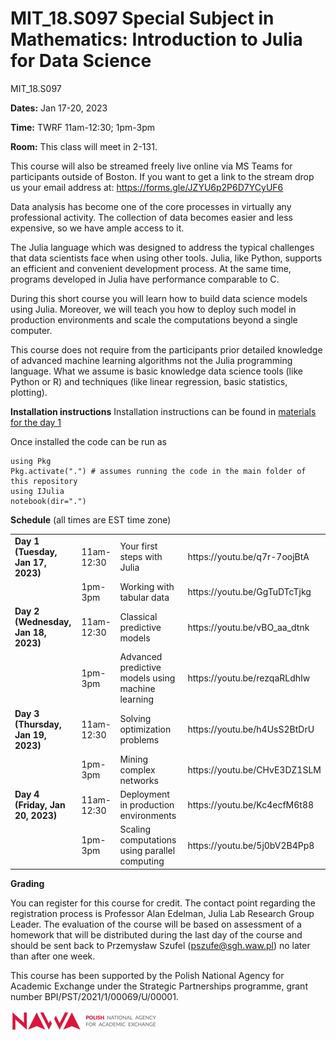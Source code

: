 # MIT_18.S097 Special Subject in Mathematics: Introduction to Julia for Data Science
MIT_18.S097

**Dates:** Jan 17-20, 2023

**Time:** TWRF 11am-12:30; 1pm-3pm

**Room:** This class will meet in 2-131.


This course will also be streamed freely live online via MS Teams for participants outside of Boston. If you want to get a link to the stream drop us your email address at: https://forms.gle/JZYU6p2P6D7YCyUF6


Data analysis has become one of the core processes in virtually any professional activity. The collection of data becomes easier and less expensive, so we have ample access to it.

The Julia language which was designed to address the typical challenges that data scientists face when using other tools. Julia, like Python, supports an efficient and convenient development process. At the same time, programs developed in Julia have performance comparable to C.

During this short course you will learn how to build data science models using Julia. Moreover, we will teach you how to deploy such model in production environments and scale the computations beyond a single computer.

This course does not require from the participants prior detailed knowledge of advanced machine learning algorithms not the Julia programming language. What we assume is basic knowledge data science tools (like Python or R) and techniques (like linear regression, basic statistics, plotting).

**Installation instructions**
Installation instructions can be found in [materials for the day 1](Day-1a_Your-first-steps-with-Julia/)

Once installed the code can be run as
```
using Pkg
Pkg.activate(".") # assumes running the code in the main folder of this repository
using IJulia
notebook(dir=".")
```


**Schedule** (all times are EST time zone)

<table>
<tr><td><b>Day 1 (Tuesday, Jan 17, 2023)</b></td><td>11am-12:30</td><td>Your first steps with Julia</td><td>https://youtu.be/q7r-7oojBtA</td></tr>
<tr><td>&nbsp;</td><td>1pm-3pm</td><td>Working with tabular data</td><td>https://youtu.be/GgTuDTcTjkg</td></tr>
<tr><td><b>Day 2 (Wednesday, Jan 18, 2023)</b></td><td>11am-12:30</td><td>Classical predictive models</td><td>https://youtu.be/vBO_aa_dtnk</td></tr>
<tr><td>&nbsp;</td><td>1pm-3pm</td><td>Advanced predictive models using machine learning</td><td>https://youtu.be/rezqaRLdhIw</td></tr>
<tr><td><b>Day 3 (Thursday, Jan 19, 2023)</b></td><td>11am-12:30</td><td>Solving optimization problems </td><td>https://youtu.be/h4UsS2BtDrU</td></tr>
<tr><td>&nbsp;</td><td>1pm-3pm</td><td>Mining complex networks</td><td>https://youtu.be/CHvE3DZ1SLM</td></tr>
<tr><td><b>Day 4 (Friday, Jan 20, 2023)</b></td><td>11am-12:30</td><td>Deployment in production environments</td><td>https://youtu.be/Kc4ecfM6t88</td></tr>
<tr><td>&nbsp;</td><td>1pm-3pm</td><td>Scaling computations using parallel computing</td><td>https://youtu.be/5j0bV2B4Pp8</td></tr>
</table>


**Grading**

You can register for this course for credit. The contact point regarding the registration process is Professor Alan
Edelman, Julia Lab Research Group Leader. The evaluation of the course will be based on assessment of a homework that will be distributed during the last
day of the course and should be sent back to Przemysław Szufel (pszufe@sgh.waw.pl) no later than after one
week.

This course has been supported by the Polish  National Agency for Academic Exchange under  the Strategic Partnerships programme, grant  number BPI/PST/2021/1/00069/U/00001. 



![img](nawalogo.png)
